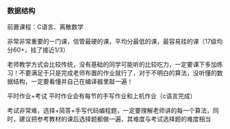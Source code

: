 ### 数据结构
前置课程：C语言、离散数学

非常非常重要的一门课，信管最硬的课，平均分最低的课，最容易挂的课（17级均分60+，挂了接近1/3）

老师教学方式会比较传统，没有基础的同学可能听的比较吃力，一定要课下多加练习！不要满足于只是完成老师布置的作业就行了，对于不明白的算法，没听懂的数据结构，一定要看懂并自己在编译器里敲一遍！

平时作业+考试
平时作业会有每节的手写作业和上机作业（c语言完成）

考试非常难，选择+简答+手写代码编程题，一定要理解老师讲的每一个算法，同时，建议把参考教材的课后选择题都做一遍，其难度与考试选择题的难度相当

